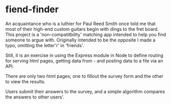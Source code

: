 # fiend-finder

An acquaintance who is a luthier for Paul Reed Smith once told me that most of their high-end
custom guitars begin with dings to the fret board.  This project is a 'non-compatitbility' 
matching app intended to help you find someone to argue with. Originally intended to be the 
opposite I made a typo, omitting the letter'r' in 'friends'.

Still, it is an exercise in using the Express module in Node to define routing for serving
html pages, getting data from - and posting data to a file via an API.

There are only two html pages; one to fillout the survey form and the other to view the results.

Users submit their answers to the survey, and a simple algorithm compares the answers to other
users'.
